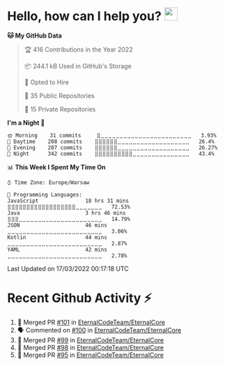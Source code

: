 <h1>Hello, how can I help you? <img src="https://raw.githubusercontent.com/bastianleicht/bastianleicht/master/assets/wave.gif" width="30px" alt=""></h1>

<!--START_SECTION:waka-->
**🐱 My GitHub Data** 

> 🏆 416 Contributions in the Year 2022
 > 
> 📦 244.1 kB Used in GitHub's Storage 
 > 
> 💼 Opted to Hire
 > 
> 📜 35 Public Repositories 
 > 
> 🔑 15 Private Repositories  
 > 
**I'm a Night 🦉** 

```text
🌞 Morning    31 commits     ⣿⣀⣀⣀⣀⣀⣀⣀⣀⣀⣀⣀⣀⣀⣀⣀⣀⣀⣀⣀⣀⣀⣀⣀⣀   3.93% 
🌆 Daytime    208 commits    ⣿⣿⣿⣿⣿⣿⣀⣀⣀⣀⣀⣀⣀⣀⣀⣀⣀⣀⣀⣀⣀⣀⣀⣀⣀   26.4% 
🌃 Evening    207 commits    ⣿⣿⣿⣿⣿⣿⣀⣀⣀⣀⣀⣀⣀⣀⣀⣀⣀⣀⣀⣀⣀⣀⣀⣀⣀   26.27% 
🌙 Night      342 commits    ⣿⣿⣿⣿⣿⣿⣿⣿⣿⣿⣀⣀⣀⣀⣀⣀⣀⣀⣀⣀⣀⣀⣀⣀⣀   43.4%

```


📊 **This Week I Spent My Time On** 

```text
⌚︎ Time Zone: Europe/Warsaw

💬 Programming Languages: 
JavaScript               18 hrs 31 mins      ⣿⣿⣿⣿⣿⣿⣿⣿⣿⣿⣿⣿⣿⣿⣿⣿⣿⣿⣀⣀⣀⣀⣀⣀⣀   72.53% 
Java                     3 hrs 46 mins       ⣿⣿⣿⣀⣀⣀⣀⣀⣀⣀⣀⣀⣀⣀⣀⣀⣀⣀⣀⣀⣀⣀⣀⣀⣀   14.79% 
JSON                     46 mins             ⣀⣀⣀⣀⣀⣀⣀⣀⣀⣀⣀⣀⣀⣀⣀⣀⣀⣀⣀⣀⣀⣀⣀⣀⣀   3.06% 
Kotlin                   44 mins             ⣀⣀⣀⣀⣀⣀⣀⣀⣀⣀⣀⣀⣀⣀⣀⣀⣀⣀⣀⣀⣀⣀⣀⣀⣀   2.87% 
YAML                     42 mins             ⣀⣀⣀⣀⣀⣀⣀⣀⣀⣀⣀⣀⣀⣀⣀⣀⣀⣀⣀⣀⣀⣀⣀⣀⣀   2.78%

```


 Last Updated on 17/03/2022 00:17:18 UTC
<!--END_SECTION:waka-->

# Recent Github Activity ⚡
<!--START_SECTION:activity-->
1. 🎉 Merged PR [#101](https://github.com/EternalCodeTeam/EternalCore/pull/101) in [EternalCodeTeam/EternalCore](https://github.com/EternalCodeTeam/EternalCore)
2. 🗣 Commented on [#100](https://github.com/EternalCodeTeam/EternalCore/issues/100) in [EternalCodeTeam/EternalCore](https://github.com/EternalCodeTeam/EternalCore)
3. 🎉 Merged PR [#99](https://github.com/EternalCodeTeam/EternalCore/pull/99) in [EternalCodeTeam/EternalCore](https://github.com/EternalCodeTeam/EternalCore)
4. 🎉 Merged PR [#98](https://github.com/EternalCodeTeam/EternalCore/pull/98) in [EternalCodeTeam/EternalCore](https://github.com/EternalCodeTeam/EternalCore)
5. 🎉 Merged PR [#95](https://github.com/EternalCodeTeam/EternalCore/pull/95) in [EternalCodeTeam/EternalCore](https://github.com/EternalCodeTeam/EternalCore)
<!--END_SECTION:activity-->
